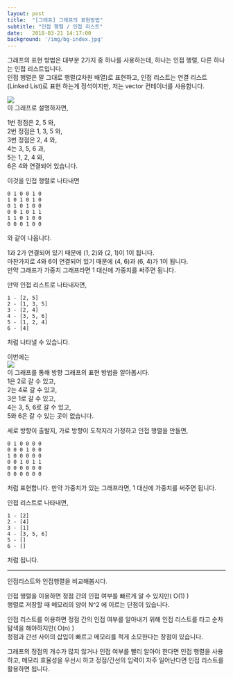 ```yaml
---
layout: post
title:  "[그래프] 그래프의 표현방법"
subtitle: "인접 행렬 / 인접 리스트"
date:   2018-03-21 14:17:00
background: '/img/bg-index.jpg'
---
```


그래프의 표현 방법은 대부분 2가지 중 하나를 사용하는데, 하나는 인접 행렬, 다른 하나는 인접 리스트입니다.<br>
인접 행렬은 말 그대로 행렬(2차원 배열)로 표현하고, 인접 리스트는 연결 리스트(Linked List)로 표현 하는게 정석이지만, 저는 vector 컨테이너를 사용합니다.<br>

<img src = "https://upload.wikimedia.org/wikipedia/commons/thumb/5/5b/6n-graf.svg/333px-6n-graf.svg.png"><br>
이 그래프로 설명하자면,

1번 정점은 2, 5 와,<br>
2번 정점은 1, 3, 5 와,<br>
3번 정점은 2, 4 와,<br>
4는 3, 5, 6 과,<br>
5는 1, 2, 4 와,<br>
6은 4와 연결되어 있습니다.<br>

이것을 인접 행렬로 나타내면
```
0 1 0 0 1 0
1 0 1 0 1 0
0 1 0 1 0 0
0 0 1 0 1 1
1 1 0 1 0 0
0 0 0 1 0 0
```
와 같이 나옵니다.<br>

1과 2가 연결되어 있기 때문에 (1, 2)와 (2, 1)이 1이 됩니다.<br>
마찬가지로 4와 6이 연결되어 있기 때문에 (4, 6)과 (6, 4)가 1이 됩니다.<br>
만약 그래프가 가중치 그래프라면 1 대신에 가중치를 써주면 됩니다.<br>

만약 인접 리스트로 나타내자면,
```
1 - [2, 5]
2 - [1, 3, 5]
3 - [2, 4]
4 - [3, 5, 6]
5 - [1, 2, 4]
6 - [4]
```
처럼 나타낼 수 있습니다.

이번에는<br>
<img src = "https://i.imgur.com/GxqcImg.png"><br>
이 그래프를 통해 방향 그래프의 표현 방법을 알아봅시다.<br>
1은 2로 갈 수 있고,<br>
2는 4로 갈 수 있고,<br>
3은 1로 갈 수 있고,<br>
4는 3, 5, 6로 갈 수 있고,<br>
5와 6은 갈 수 있는 곳이 없습니다.<br>

세로 방향이 출발지, 가로 방향이 도착지라 가정하고 인접 행렬을 만들면,
```
0 1 0 0 0 0
0 0 0 1 0 0
1 0 0 0 0 0
0 0 1 0 1 1
0 0 0 0 0 0
0 0 0 0 0 0
```
처럼 표현합니다.
만약 가중치가 있는 그래프라면, 1 대신에 가중치를 써주면 됩니다.

인접 리스트로 나타내면,
```
1 - [2]
2 - [4]
3 - [1]
4 - [3, 5, 6]
5 - []
6 - []
```
처럼 됩니다.

<hr>

인접리스트와 인접행렬을 비교해봅시다.<br>

인접 행렬을 이용하면 정점 간의 인접 여부를 빠르게 알 수 있지만( O(1) )<br>
행렬로 저장할 때 메모리의 양이 N^2 에 이르는 단점이 있습니다.<br>

인접 리스트를 이용하면 정점 간의 인접 여부를 알아내기 위해 인접 리스트를 타고 순차 탐색을 해야하지만( O(n) )<br>
정점과 간선 사이의 삽입이 빠르고 메모리를 적게 소모한다는 장점이 있습니다.<br>

그래프의 정점의 개수가 많지 않거나 인접 여부를 빨리 알아야 한다면 인접 행렬을 사용하고, 메모리 효율성을 우선시 하고 정점/간선의 입력이 자주 일어난다면 인접 리스트를 활용하면 됩니다.
